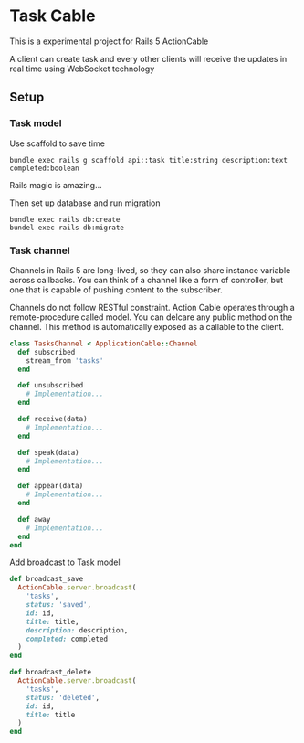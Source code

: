 # Task Cable
This is a experimental project for Rails 5 ActionCable

A client can create task and every other clients will receive the updates in real time using WebSocket technology

## Setup

### Task model
Use scaffold to save time
```
bundle exec rails g scaffold api::task title:string description:text completed:boolean
```

Rails magic is amazing...

Then set up database and run migration
```
bundle exec rails db:create
bundel exec rails db:migrate
```

### Task channel
Channels in Rails 5 are long-lived, so they can also share instance variable across callbacks. You can think of a channel like a form of controller, but one that is capable of pushing content to the subscriber.

Channels do not follow RESTful constraint. Action Cable operates through a remote-procedure called model. You can delcare any public method on the channel. This method is automatically exposed as a callable to the client.

```ruby
class TasksChannel < ApplicationCable::Channel
  def subscribed
    stream_from 'tasks'
  end

  def unsubscribed
    # Implementation...
  end

  def receive(data)
    # Implementation...
  end

  def speak(data)
    # Implementation...
  end

  def appear(data)
    # Implementation...
  end

  def away
    # Implementation...
  end
end
```

Add broadcast to Task model

```ruby
def broadcast_save
  ActionCable.server.broadcast(
    'tasks',
    status: 'saved',
    id: id,
    title: title,
    description: description,
    completed: completed
  )
end

def broadcast_delete
  ActionCable.server.broadcast(
    'tasks',
    status: 'deleted',
    id: id,
    title: title
  )
end
```
